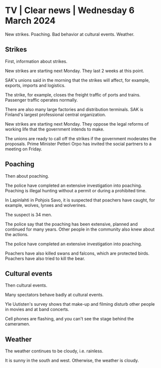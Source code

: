 # TV \| Clear news \| Wednesday 6 March 2024

New strikes. Poaching. Bad behavior at cultural events. Weather.

## Strikes

First, information about strikes.

New strikes are starting next Monday. They last 2 weeks at this point.

SAK's unions said in the morning that the strikes will affect, for example, exports, imports and logistics.

The strike, for example, closes the freight traffic of ports and trains. Passenger traffic operates normally.

There are also many large factories and distribution terminals. SAK is Finland's largest professional central organization.

New strikes are starting next Monday. They oppose the legal reforms of working life that the government intends to make.

The unions are ready to call off the strikes if the government moderates the proposals. Prime Minister Petteri Orpo has invited the social partners to a meeting on Friday.

## Poaching

Then about poaching.

The police have completed an extensive investigation into poaching. Poaching is illegal hunting without a permit or during a prohibited time.

In Lapinlahti in Pohjois Savo, it is suspected that poachers have caught, for example, wolves, lynxes and wolverines.

The suspect is 34 men.

The police say that the poaching has been extensive, planned and continued for many years. Other people in the community also knew about the actions.

The police have completed an extensive investigation into poaching.

Poachers have also killed swans and falcons, which are protected birds. Poachers have also tried to kill the bear.

## Cultural events

Then cultural events.

Many spectators behave badly at cultural events.

Yle Uutisten's survey shows that make-up and filming disturb other people in movies and at band concerts.

Cell phones are flashing, and you can't see the stage behind the cameramen.

## Weather

The weather continues to be cloudy, i.e. rainless.

It is sunny in the south and west. Otherwise, the weather is cloudy.

